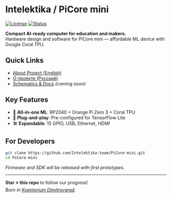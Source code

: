 # Intelektika / PiCore mini

[![License](https://img.shields.io/badge/license-Apache_License_2.0-blue.svg)](LICENSE)
[![Status](https://img.shields.io/badge/status-active_development-yellowgreen)](https://github.com/Intelektika-team)

**Compact AI-ready computer for education and makers.**  
Hardware design and software for PiCore mini — affordable ML device with Google Coral TPU.

## Quick Links
- [About Project (English)](about_en.md)  
- [О проекте (Русский)](about_ru.md)  
- [Schematics & Docs](/docs) *(coming soon)*  

## Key Features
- 📌 **All-in-one ML**: RP2040 + Orange Pi Zero 3 + Coral TPU  
- 🚀 **Plug-and-play**: Pre-configured for TensorFlow Lite  
- 🛠️ **Expandable**: 15 GPIO, USB, Ethernet, HDMI  

## For Developers
```bash
git clone https://github.com/Intelektika-team/PiCore-mini.git
cd PiCore-mini
```
*Firmware and SDK will be released with first prototypes.*

---

**Star ⭐ this repo** to follow our progress!  
*Born in [Kvantorium Dimitrovgrad](https://kvantorium.ru/).*
